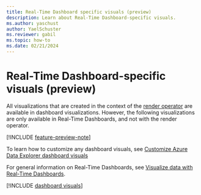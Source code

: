 ```yaml
---
title: Real-Time Dashboard specific visuals (preview)
description: Learn about Real-Time Dashboard-specific visuals.
ms.author: yaschust
author: YaelSchuster
ms.reviewer: gabil
ms.topic: how-to
ms.date: 02/21/2024
---
```

# Real-Time Dashboard-specific visuals (preview)

All visualizations that are created in the context of the [render operator](/azure/data-explorer/kusto/query/render-operator?context=/fabric/context/context-rta&pivots=fabric) are available in dashboard visualizations. However, the following visualizations are only available in Real-Time Dashboards, and not with the render operator.

[!INCLUDE [feature-preview-note](../includes/feature-preview-note.md)]

To learn how to customize any dashboard visuals, see [Customize Azure Data Explorer dashboard visuals](dashboard-visuals-customize.md)

For general information on Real-Time Dashboards, see [Visualize data with Real-Time Dashboards](dashboard-real-time-create.md).

[!INCLUDE [dashboard visuals](~/../kusto-repo/data-explorer/includes/cross-repo/dashboard-visuals.md)]